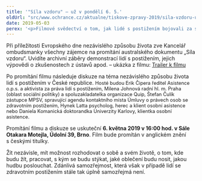 ```yaml
---
title: '"Síla vzdoru" – už v pondělí 6. 5.'
oldUrl: "src/www.ochrance.cz/aktualne/tiskove-zpravy-2019/sila-vzdoru-uz-v-pondeli-6-5"
date: 2019-05-03
perex: '<p>Filmové svědectví o tom, jak lidé s postižením bojovali za svá práva a za možnost žít nezávisle. Dokonce se kvůli svému "vzdoru" nechali i zatknout. Česká premiéra australského dokumentu následovaná diskuzí o právech lidí s postižením v ČR už v pondělí 6. 5. od 16:00 h.</p>'
---
```


<!-- imported from the old website -->

<p>Při příležitosti Evropského dne nezávislého způsobu života zve Kancelář ombudsmanky všechny zájemce na promítání australského dokumentu „Síla vzdoru“. Uvidíte archivní záběry demonstrací lidí s postižením, jejich výpovědi o zkušenostech z ústavů apod. – ukázka z filmu: <a href="https://youtu.be/GhneeiCCg-I" target="_blank">Trailer k filmu</a></p><p>Po promítání filmu následuje diskuze na téma nezávislého způsobu života lidí s postižením v České republice. <span style="font-size: 12.8px;">Hosté budou Erik Čipera ředitel Asistence o.p.s. a aktivista za práva lidí s postižením, Milena Johnová radní hl. m. Praha (oblast sociální politiky) a spoluzakladatelka organizace Quip, Štefan Čulík zástupce MPSV, spravující agendu kontaktního místa Úmluvy o právech osob se zdravotním postižením, Hynek Latta psycholog, herec a klient osobní asistence nebo Daniela Komanická doktorandka Univerzity Karlovy, klientka osobní asistence</span><span style="font-size: 12.8px;">.</span></p><p>Promítání filmu a diskuze se uskuteční <b>6. května 2019 v 16:00 hod. v Sále Otakara Motejla, Údolní 39, Brno</b>. Film bude promítán v anglickém znění s českými titulky. </p><p>Žít nezávisle, mít možnost rozhodovat o sobě a svém životě, o tom, kde budu žít, pracovat, s kým se budu stýkat, jaké oblečení budu nosit, jakou hudbu poslouchat. Zdánlivá samozřejmost, která však v případě lidí se zdravotním postižením stále tak úplně samozřejmá není.</p><br /><p></p>
